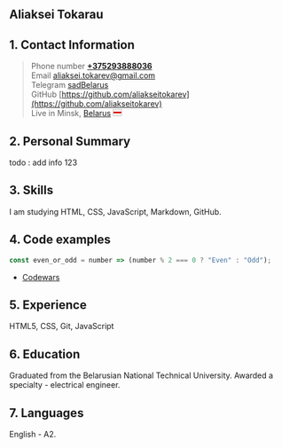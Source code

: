 ## Aliaksei Tokarau
## 1. Contact Information
>Phone number [**+375293888036**](tel:+375293888036)  
>Email [aliaksei.tokarev@gmail.com](aliaksei.tokarev@gmail.com)  
>Telegram [sadBelarus][sad]  
>GitHub [https://github.com/aliakseitokarev](https://github.com/aliakseitokarev)  
>Live in Minsk, [Belarus](https://www.wikiwand.com/en/Belarus 'Minsk is the capital') ![
flag](data:image/png;base64,iVBORw0KGgoAAAANSUhEUgAAABAAAAANCAYAAACgu+4kAAAACXBIWXMAAA7EAAAOxAGVKw4bAAAAYElEQVQoz82TIRaAMAxDsz1isIh57o5FT/QWcwj8BBZTUSx2rdn3P3kRSa01671DVTECSZRSABExLyJiebT5j6oiI0g4YAGAe1t99nHOMmF/Xpd81TrBhEzSLZNEin7hA89/Xdb1M0K3AAAAAElFTkSuQmCC) 
      
## 2. Personal Summary
todo : add info 123

## 3. Skills
I am studying HTML, CSS, JavaScript, Markdown, GitHub.
## 4. Code examples
```javascript
const even_or_odd = number => (number % 2 === 0 ? "Even" : "Odd");
```
- [Codewars](https://www.codewars.com/users/aliakseitokarev)

## 5. Experience
HTML5, CSS, Git, JavaScript
## 6. Education
Graduated from the Belarusian National Technical University. Awarded a specialty - electrical engineer.
## 7. Languages
English - А2.

[sad]: https://t.me/sadBelarus ':('